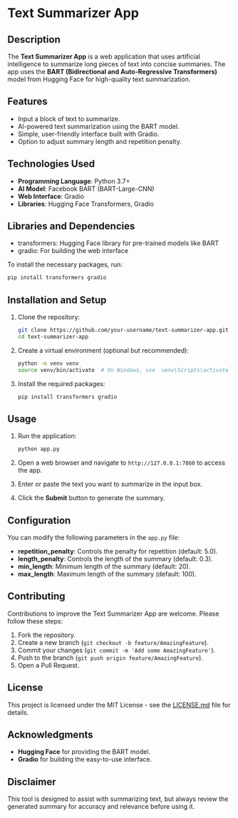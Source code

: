 # Text Summarizer App

## Description
The **Text Summarizer App** is a web application that uses artificial intelligence to summarize long pieces of text into concise summaries. The app uses the **BART (Bidirectional and Auto-Regressive Transformers)** model from Hugging Face for high-quality text summarization.

## Features
- Input a block of text to summarize.
- AI-powered text summarization using the BART model.
- Simple, user-friendly interface built with Gradio.
- Option to adjust summary length and repetition penalty.

## Technologies Used
- **Programming Language**: Python 3.7+
- **AI Model**: Facebook BART (BART-Large-CNN)
- **Web Interface**: Gradio
- **Libraries**: Hugging Face Transformers, Gradio

## Libraries and Dependencies
- transformers: Hugging Face library for pre-trained models like BART
- gradio: For building the web interface

To install the necessary packages, run:
```bash
pip install transformers gradio
```

## Installation and Setup

1. Clone the repository:
   ```bash
   git clone https://github.com/your-username/text-summarizer-app.git
   cd text-summarizer-app
   ```

2. Create a virtual environment (optional but recommended):
   ```bash
   python -m venv venv
   source venv/bin/activate  # On Windows, use `venv\Scripts\activate`
   ```

3. Install the required packages:
   ```bash
   pip install transformers gradio
   ```

## Usage

1. Run the application:
   ```bash
   python app.py
   ```

2. Open a web browser and navigate to `http://127.0.0.1:7860` to access the app.

3. Enter or paste the text you want to summarize in the input box.

4. Click the **Submit** button to generate the summary.

## Configuration

You can modify the following parameters in the `app.py` file:

- **repetition_penalty**: Controls the penalty for repetition (default: 5.0).
- **length_penalty**: Controls the length of the summary (default: 0.3).
- **min_length**: Minimum length of the summary (default: 20).
- **max_length**: Maximum length of the summary (default: 100).

## Contributing

Contributions to improve the Text Summarizer App are welcome. Please follow these steps:

1. Fork the repository.
2. Create a new branch (`git checkout -b feature/AmazingFeature`).
3. Commit your changes (`git commit -m 'Add some AmazingFeature'`).
4. Push to the branch (`git push origin feature/AmazingFeature`).
5. Open a Pull Request.

## License

This project is licensed under the MIT License - see the [LICENSE.md](LICENSE.md) file for details.

## Acknowledgments

- **Hugging Face** for providing the BART model.
- **Gradio** for building the easy-to-use interface.

## Disclaimer

This tool is designed to assist with summarizing text, but always review the generated summary for accuracy and relevance before using it.
